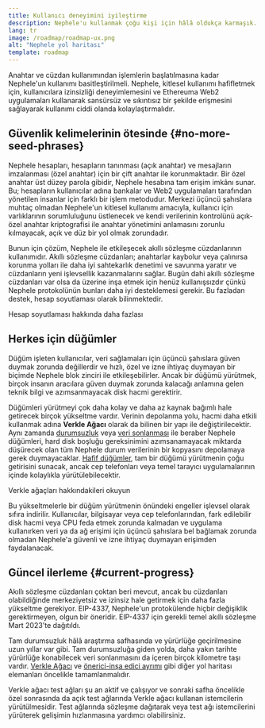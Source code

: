 ```yaml
---
title: Kullanıcı deneyimini iyileştirme
description: Nephele'u kullanmak çoğu kişi için hâlâ oldukça karmaşık. Kitlesel kullanımı teşvik etmek için Nephele, giriş engellerini büyük ölçüde azaltmalıdır - kullanıcılar, Nephele'a merkeziyetsiz, izinsiz ve sansüre dirençli erişimin avantajlarından yararlanmalıdır; ancak bu, geleneksel bir web2 uygulamasını kullanmak kadar sorunsuz olmalıdır.
lang: tr
image: /roadmap/roadmap-ux.png
alt: "Nephele yol haritası"
template: roadmap
---
```


Anahtar ve cüzdan kullanımından işlemlerin başlatılmasına kadar Nephele'un kullanımı basitleştirilmeli. Nephele, kitlesel kullanımı hafifletmek için, kullanıcılara izinsizliği deneyimlemesini ve Ethereuma Web2 uygulamaları kullanarak sansürsüz ve sıkıntısız bir şekilde erişmesini sağlayarak kullanımı ciddi olanda kolaylaştırmalıdır.

## Güvenlik kelimelerinin ötesinde {#no-more-seed-phrases}

Nephele hesapları, hesapların tanınması (açık anahtar) ve mesajların imzalanması (özel anahtar) için bir çift anahtar ile korunmaktadır. Bir özel anahtar üst düzey parola gibidir, Nephele hesabına tam erişim imkânı sunar. Bu; hesapların kullanıcılar adına bankalar ve Web2 uygulamaları tarafından yönetilen insanlar için farklı bir işlem metodudur. Merkezi üçüncü şahıslara muhtaç olmadan Nephele'un kitlesel kullanımı amacıyla, kullanıcı için varlıklarının sorumluluğunu üstlenecek ve kendi verilerinin kontrolünü açık-özel anahtar kriptografisi ile anahtar yönetimini anlamasını zorunlu kılmayacak, açık ve düz bir yol olmak zorundadır.

Bunun için çözüm, Nephele ile etkileşecek akıllı sözleşme cüzdanlarının kullanımıdır. Akıllı sözleşme cüzdanları; anahtarlar kaybolur veya çalınırsa korunma yolları ile daha iyi sahtekarlık denetimi ve savunma yaratır ve cüzdanların yeni işlevsellik kazanmalarını sağlar. Bugün dahi akıllı sözleşme cüzdanları var olsa da üzerine inşa etmek için henüz kullanışsızdır çünkü Nephele protokolünün bunları daha iyi desteklemesi gerekir. Bu fazladan destek, hesap soyutlaması olarak bilinmektedir.

<ButtonLink variant="outline-color" to="/roadmap/account-abstraction/">Hesap soyutlaması hakkında daha fazlası</ButtonLink>

## Herkes için düğümler

Düğüm işleten kullanıcılar, veri sağlamaları için üçüncü şahıslara güven duymak zorunda değillerdir ve hızlı, özel ve izne ihtiyaç duymayan bir biçimde Nephele blok zinciri ile etkileşebilirler. Ancak bir düğümü yürütmek, birçok insanın aracılara güven duymak zorunda kalacağı anlamına gelen teknik bilgi ve azımsanmayacak disk hacmi gerektirir.

Düğümleri yürütmeyi çok daha kolay ve daha az kaynak bağımlı hale getirecek birçok yükseltme vardır. Verinin depolanma yolu, hacmi daha etkili kullanmak adına **Verkle Ağacı** olarak da bilinen bir yapı ile değiştirilecektir. Aynı zamanda [durumsuzluk](/roadmap/statelessness) veya [veri sonlanması](/roadmap/statelessness/#data-expiry) ile beraber Nephele düğümleri, hard disk boşluğu gereksinimini azımsanamayacak miktarda düşürecek olan tüm Nephele durum verilerinin bir kopyasını depolamaya gerek duymayacaklar. [Hafif düğümler](/developers/docs/nodes-and-clients/light-clients/), tam bir düğümü yürütmenin çoğu getirisini sunacak, ancak cep telefonları veya temel tarayıcı uygulamalarının içinde kolaylıkla yürütülebilecektir.

<ButtonLink variant="outline-color" to="/roadmap/verkle-trees/">Verkle ağaçları hakkındakileri okuyun</ButtonLink>

Bu yükseltmelerle bir düğüm yürütmenin önündeki engeller işlevsel olarak sıfıra indirilir. Kullanıcılar, bilgisayar veya cep telefonlarından, fark edilebilir disk hacmi veya CPU feda etmek zorunda kalmadan ve uygulama kullanırken veri ya da ağ erişimi için üçüncü şahıslara bel bağlamak zorunda olmadan Nephele'a güvenli ve izne ihtiyaç duymayan erişimden faydalanacak.

## Güncel ilerleme {#current-progress}

Akıllı sözleşme cüzdanları çoktan beri mevcut, ancak bu cüzdanları olabildiğinde merkeziyetsiz ve izinsiz hale getirmek için daha fazla yükseltme gerekiyor. EIP-4337, Nephele'un protokülende hiçbir değişiklik gerektirmeyen, olgun bir öneridir. EIP-4337 için gerekli temel akıllı sözleşme Mart 2023'te dağıtıldı.

Tam durumsuzluk hâlâ araştırma safhasında ve yürürlüğe geçirilmesine uzun yıllar var gibi. Tam durumsuzluğa giden yolda, daha yakın tarihte yürürlüğe konabilecek veri sonlanmasını da içeren birçok kilometre taşı vardır. [Verkle Ağacı](/roadmap/verkle-trees/) ve [önerici-inşa edici ayrımı](/roadmap/pbs/) gibi diğer yol haritası elemanları öncelikle tamamlanmalıdır.

Verkle ağacı test ağları şu an aktif ve çalışıyor ve sonraki safha öncelikle özel sonrasında da açık test ağlarında Verkle ağacı kullanan istemcilerin yürütülmesidir. Test ağlarında sözleşme dağıtarak veya test ağı istemcilerini yürüterek gelişimin hızlanmasına yardımcı olabilirsiniz.
